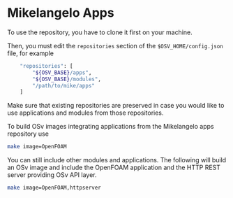 # Mikelangelo Apps

To use the repository, you have to clone it first on your machine.

Then, you must edit the ```repositories``` section of the ```$OSV_HOME/config.json``` file, for example

```bash
    "repositories": [
        "${OSV_BASE}/apps",
        "${OSV_BASE}/modules",
        "/path/to/mike/apps"
    ]
```

Make sure that existing repositories are preserved in case you would like to use applications and modules from those repositories. 

To build OSv images integrating applications from the Mikelangelo apps repository use

```bash
make image=OpenFOAM
```

You can still include other modules and applications. The following will build an OSv image and include the OpenFOAM application and the HTTP REST server providing OSv API layer.

```bash
make image=OpenFOAM,httpserver
```
